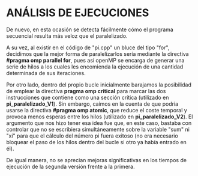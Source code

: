 # ANÁLISIS DE EJECUCIONES

De nuevo, en esta ocasión se detecta fácilmente cómo el programa secuencial resulta más veloz que el paralelizado. 

A su vez, al existir en el código de "pi.cpp" un bluce del tipo "for", decidimos que la mejor forma de paralelizarlos sería mediante la directiva **#pragma omp parallel for**, pues así openMP se encarga de generar una serie de hilos a los cuales les encomienda la ejecución de una cantidad determinada de sus iteraciones.

Por otro lado, dentro del propio bucle inicialmente barajamos la posibilidad de emplear la directiva **pragma omp critical** para marcar las dos instrucciones que contiene como una sección crítica (utilizado en **pi_paralelizado_V1**). Sin embargo, caímos en la cuenta de que podría usarse la directiva **#pragma omp atomic**, que reduce el coste temporal y provoca menos esperas entre los hilos (utilizado en **pi_paralelizado_V2**). El argumento que nos hizo tener esa idea fue que, en este caso, bastaba con controlar que no se escribiera simultáneamente sobre la variable "sum" ni "xi" para que el cálculo del número pi fuera exitoso (no era necesario bloquear el paso de los hilos dentro del bucle si otro ya había entrado en él).

De igual manera, no se aprecian mejoras significativas en los tiempos de ejecución de la segunda versión frente a la primera.